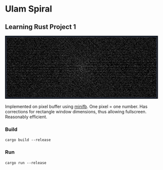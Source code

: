 # Ulam Spiral

## Learning Rust Project 1

![ulamspiral](/assets/images/screenshot1.png)

Implemented on pixel buffer using [minifb](https://github.com/emoon/rust_minifb).
One pixel = one number.
Has corrections for rectangle window dimensions, thus allowing fullscreen.
Reasonably efficient.

### Build
```
cargo build --release
```

### Run
```
cargo run --release
```